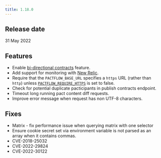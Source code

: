 ```yaml
---
title: 1.18.0
---
```


<!-- Pact Broker version: 2.100.0 -->
<!-- Git sha: n3e2df8bd9 -->

## Release date

31 May 2022

## Features

* Enable [bi-directional contracts](https://pactflow.io/blog/introducing-bi-directional-contract-testing/) feature.
* Add support for monitoring with [New Relic](/docs/on-premises/environment-variables#new_relic_agent_enabled).
* Require that the `PACTFLOW_BASE_URL` specifies a `https` URL (rather than `http`) unless [`PACTFLOW_REQUIRE_HTTPS`](/docs/on-premises/environment-variables#pactflow_require_https) is set to false.
* Check for potential duplicate pacticipants in publish contracts endpoint.
* Timeout long running pact content diff requests.
* Improve error message when request has non UTF-8 characters.

## Fixes

* Matrix - fix performance issue when querying matrix with one selector
* Ensure cookie secret set via environment variable is not parsed as an array when it contains commas.
* CVE-2018-25032 
* CVE-2022-29824
* CVE-2022-30122

